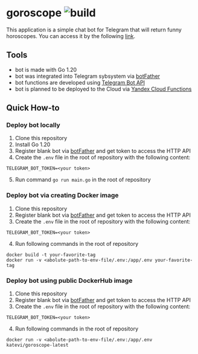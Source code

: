 # goroscope ![build](https://github.com/katevi/goroscope/actions/workflows/go.yml/badge.svg?style=shield??branch=master)

This application is a simple chat bot for Telegram that will return funny horoscopes. You can access it by the following [link](https://t.me/goroscope_katevi_bot).

## Tools
- bot is made with Go 1.20
- bot was integrated into Telegram sybsystem via [botFather](https://telegram.me/BotFather)
- bot functions are developed using [Telegram Bot API](https://core.telegram.org/bots/api)
- bot is planned to be deployed to the Cloud via [Yandex Cloud Functions](https://cloud.yandex.ru/services/functions)

## Quick How-to

### Deploy bot locally
1. Clone this repository
2. Install Go 1.20
3. Register blank bot via [botFather](https://telegram.me/BotFather) and get token to access the HTTP API
4. Create the `.env` file in the root of repository with the following content:
```
TELEGRAM_BOT_TOKEN=<your token>
```
5. Run command `go run main.go` in the root of repository

### Deploy bot via creating Docker image
1. Clone this repository
2. Register blank bot via [botFather](https://telegram.me/BotFather) and get token to access the HTTP API
3. Create the `.env` file in the root of repository with the following content:
```
TELEGRAM_BOT_TOKEN=<your token>
```
4. Run following commands in the root of repository
```
docker build -t your-favorite-tag
docker run -v <abolute-path-to-env-file/.env:/app/.env your-favorite-tag
```

### Deploy bot using public DockerHub image
1. Clone this repository
2. Register blank bot via [botFather](https://telegram.me/BotFather) and get token to access the HTTP API
3. Create the `.env` file in the root of repository with the following content:
```
TELEGRAM_BOT_TOKEN=<your token>
```
4. Run following commands in the root of repository
```
docker run -v <abolute-path-to-env-file/.env:/app/.env katevi/goroscope-latest
```
